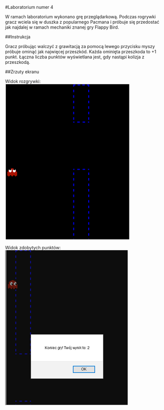 #Laboratorium numer 4

W ramach laboratorium wykonano grę przeglądarkową. Podczas rogrywki gracz wciela się w duszka 
z popularnego Pacmana i próbuje się przedostać jak najdalej w ramach mechaniki znanej  gry Flappy Bird.

##Instrukcja

Gracz próbując walczyć z grawitacją za pomocą lewego przycisku myszy próbuje ominąć jak najwięcej przeszkód.
Każda ominięta przeszkoda to +1 punkt. Łączna liczba punktów wyświetlana jest, gdy nastąpi kolizja z przeszkodą.

##Zrzuty ekranu

Widok rozgrywki:
![game](images/game.bmp)

Widok zdobytych punktów:
![end game](images/end_game.bmp)
